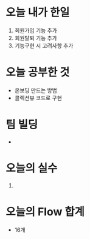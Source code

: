 # 오늘 내가 한일
1. 회원가입 기능 추가
2. 회원탈퇴 기능 추가
3. 기능구현 시 고려사항 추가

# 오늘 공부한 것
  - 온보딩 만드는 방법
  - 콜렉션뷰 코드로 구현
# 팀 빌딩
  - 
# 오늘의 실수
 1. 

# 오늘의 Flow 합계
  - 16개